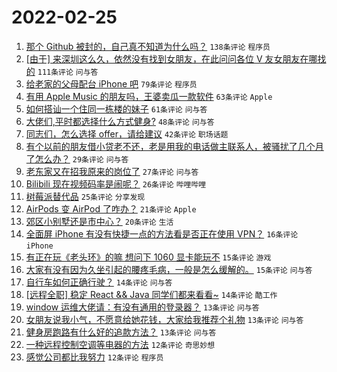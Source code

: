 # 2022-02-25

1. [那个 Github 被封的，自己真不知道为什么吗？](https://www.v2ex.com/t/836360) `138条评论` `程序员`
1. [[由于] 来深圳这么久，依然没有找到女朋友，在此问问各位 V 友女朋友在哪找的](https://www.v2ex.com/t/836301) `111条评论` `问与答`
1. [给老家的父母配台 iPhone 吧](https://www.v2ex.com/t/836317) `79条评论` `程序员`
1. [有用 Apple Music 的朋友吗，王婆卖瓜一款软件](https://www.v2ex.com/t/836309) `63条评论` `Apple`
1. [如何搭讪一个住同一栋楼的妹子](https://www.v2ex.com/t/836332) `61条评论` `问与答`
1. [大佬们,平时都选择什么方式健身?](https://www.v2ex.com/t/836306) `48条评论` `问与答`
1. [同志们，怎么选择 offer，请给建议](https://www.v2ex.com/t/836300) `42条评论` `职场话题`
1. [有个以前的朋友借小贷老不还，老是用我的电话做主联系人，被骚扰了几个月了怎么办？](https://www.v2ex.com/t/836311) `29条评论` `问与答`
1. [老东家又在招我原来的岗位了](https://www.v2ex.com/t/836304) `27条评论` `问与答`
1. [Bilibili 现在视频码率是闹呢？](https://www.v2ex.com/t/836308) `26条评论` `哔哩哔哩`
1. [树莓派替代品](https://www.v2ex.com/t/836327) `25条评论` `分享发现`
1. [AirPods 变 AirPod 了咋办？](https://www.v2ex.com/t/836292) `21条评论` `Apple`
1. [郊区小别墅还是市中心？](https://www.v2ex.com/t/836358) `20条评论` `生活`
1. [全面屏 iPhone 有没有快捷一点的方法看是否正在使用 VPN？](https://www.v2ex.com/t/836367) `16条评论` `iPhone`
1. [有正在玩《老头环》的嘛 想问下 1060 显卡能玩不](https://www.v2ex.com/t/836352) `15条评论` `游戏`
1. [大家有没有因为久坐引起的腰疼毛病，一般是怎么缓解的。](https://www.v2ex.com/t/836345) `15条评论` `问与答`
1. [自行车如何正确行驶？](https://www.v2ex.com/t/836353) `14条评论` `问与答`
1. [[远程全职] 稳定 React && Java 同学们都来看看~](https://www.v2ex.com/t/836297) `14条评论` `酷工作`
1. [window 运维大佬请：有没有通用的登录器？](https://www.v2ex.com/t/836350) `13条评论` `问与答`
1. [女朋友说我小气，不愿意给她花钱，大家给我推荐个礼物](https://www.v2ex.com/t/836323) `13条评论` `问与答`
1. [健身房跑路有什么好的追款方法？](https://www.v2ex.com/t/836290) `13条评论` `问与答`
1. [一种远程控制空调等电器的方法](https://www.v2ex.com/t/836318) `12条评论` `奇思妙想`
1. [感觉公司都比我努力](https://www.v2ex.com/t/836303) `12条评论` `程序员`
